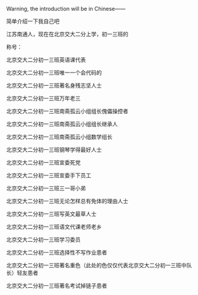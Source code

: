 Warning, the introduction will be in Chinese——

简单介绍一下我自己吧

江苏南通人，现在在北京交大二分上学，初一三班的

称号：

北京交大二分初一三班英语课代表

北京交大二分初一三班唯一一个会代码的

北京交大二分初一三班著名身残志坚人士

北京交大二分初一三班万年老三

北京交大二分初一三班南斋孤云小组组长傀儡操控者

北京交大二分初一三班南斋孤云小组组长继承人

北京交大二分初一三班南斋孤云小组数学组长

北京交大二分初一三班钢琴学得最好人士

北京交大二分初一三班宣委死党

北京交大二分初一三班宣委手下员工

北京交大二分初一三班三一哥小弟

北京交大二分初一三班无论怎样总有免体的理由人士

北京交大二分初一三班写英文最草人士

北京交大二分初一三班语文代课老师老乡

北京交大二分初一三班学习委员

北京交大二分初一三班选择性不写作业患者

北京交大二分初一三班著名重色（此处的色仅仅代表北京交大二分初一三班中队长）轻友患者

北京交大二分初一三班著名考试掉链子患者

